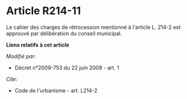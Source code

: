 # Article R214-11

Le cahier des charges de rétrocession mentionné à l'article L. 214-2 est approuvé par délibération du conseil municipal.

**Liens relatifs à cet article**

_Modifié par_:

  - Décret n°2009-753 du 22 juin 2009 - art. 1

_Cite_:

  - Code de l'urbanisme - art. L214-2
